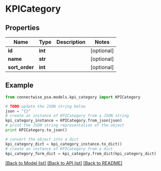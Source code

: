 # KPICategory


## Properties
Name | Type | Description | Notes
------------ | ------------- | ------------- | -------------
**id** | **int** |  | [optional] 
**name** | **str** |  | [optional] 
**sort_order** | **int** |  | [optional] 

## Example

```python
from connectwise_psa.models.kpi_category import KPICategory

# TODO update the JSON string below
json = "{}"
# create an instance of KPICategory from a JSON string
kpi_category_instance = KPICategory.from_json(json)
# print the JSON string representation of the object
print KPICategory.to_json()

# convert the object into a dict
kpi_category_dict = kpi_category_instance.to_dict()
# create an instance of KPICategory from a dict
kpi_category_form_dict = kpi_category.from_dict(kpi_category_dict)
```
[[Back to Model list]](../README.md#documentation-for-models) [[Back to API list]](../README.md#documentation-for-api-endpoints) [[Back to README]](../README.md)


